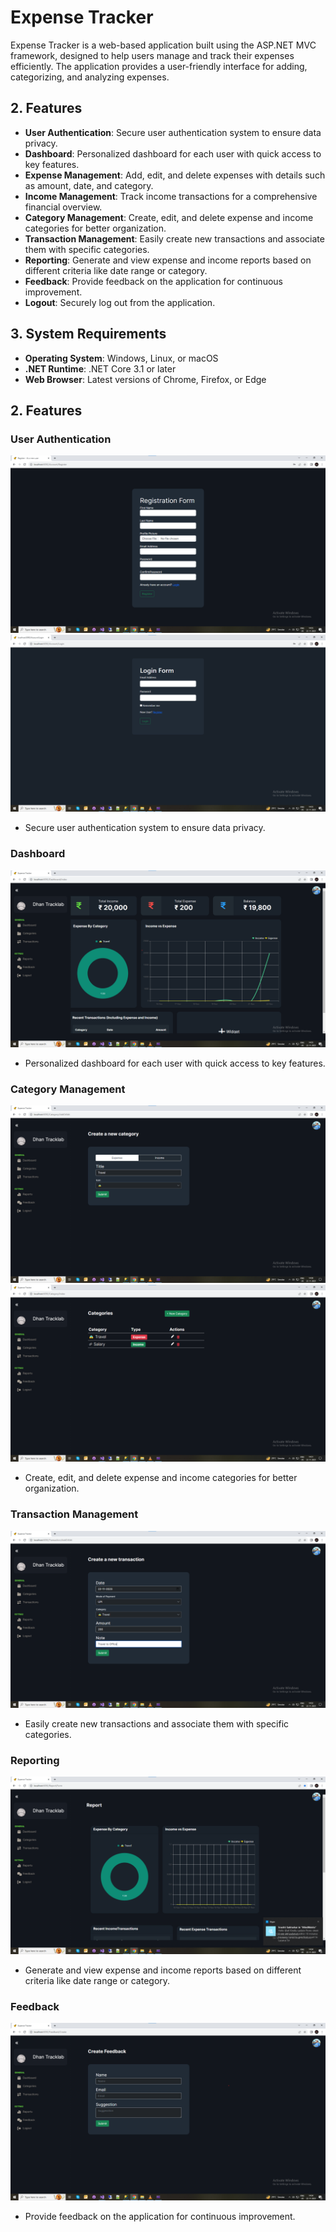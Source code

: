 # Expense Tracker
Expense Tracker is a web-based application built using the ASP.NET MVC framework, designed to help users manage and track their expenses efficiently. The application provides a user-friendly interface for adding, categorizing, and analyzing expenses.

## 2. Features<a name="features"></a>

- **User Authentication**: Secure user authentication system to ensure data privacy.
- **Dashboard**: Personalized dashboard for each user with quick access to key features.
- **Expense Management**: Add, edit, and delete expenses with details such as amount, date, and category.
- **Income Management**: Track income transactions for a comprehensive financial overview.
- **Category Management**: Create, edit, and delete expense and income categories for better organization.
- **Transaction Management**: Easily create new transactions and associate them with specific categories.
- **Reporting**: Generate and view expense and income reports based on different criteria like date range or category.
- **Feedback**: Provide feedback on the application for continuous improvement.
- **Logout**: Securely log out from the application.

## 3. System Requirements<a name="system-requirements"></a>

- **Operating System**: Windows, Linux, or macOS
- **.NET Runtime**: .NET Core 3.1 or later
- **Web Browser**: Latest versions of Chrome, Firefox, or Edge

## 2. Features<a name="features"></a>

### User Authentication
![User Authentication](Register.png)
![User Authentication](Login.png)

- Secure user authentication system to ensure data privacy.

### Dashboard

![Dashboard](Dashboard_After_transaction.png)

- Personalized dashboard for each user with quick access to key features.

### Category Management

![Category Management](Category(Expense).png)
![Category Management](Category(List).png)

- Create, edit, and delete expense and income categories for better organization.

### Transaction Management

![Transaction Management](transaction.png)

- Easily create new transactions and associate them with specific categories.

### Reporting

![Reporting](reportDashboard.png)

- Generate and view expense and income reports based on different criteria like date range or category.

### Feedback

![Feedback](Feedback.png)

- Provide feedback on the application for continuous improvement.

